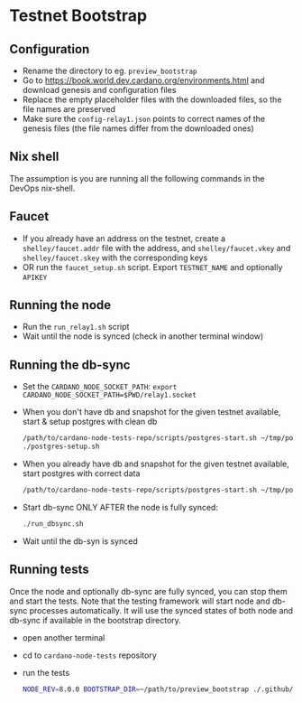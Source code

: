 Testnet Bootstrap
=================

Configuration
-------------

* Rename the directory to eg. `preview_bootstrap`
* Go to <https://book.world.dev.cardano.org/environments.html>
  and download genesis and configuration files
* Replace the empty placeholder files with the downloaded files, so the file names are preserved
* Make sure the `config-relay1.json` points to correct names of the genesis files (the file names differ from the downloaded ones)

Nix shell
---------

The assumption is you are running all the following commands in the DevOps nix-shell.

Faucet
------

* If you already have an address on the testnet, create a `shelley/faucet.addr` file with the address,
  and `shelley/faucet.vkey` and `shelley/faucet.skey` with the corresponding keys
* OR run the `faucet_setup.sh` script. Export `TESTNET_NAME` and optionally `APIKEY`

Running the node
----------------

* Run the `run_relay1.sh` script
* Wait until the node is synced (check in another terminal window)

Running the db-sync
--------------------

* Set the `CARDANO_NODE_SOCKET_PATH`: `export CARDANO_NODE_SOCKET_PATH=$PWD/relay1.socket`
* When you don't have db and snapshot for the given testnet available, start & setup postgres with clean db

    ```sh
    /path/to/cardano-node-tests-repo/scripts/postgres-start.sh ~/tmp/postgres-for-testnet/ -k
    ./postgres-setup.sh
    ```

* When you already have db and snapshot for the given testnet available, start postgres with correct data

    ```sh
    /path/to/cardano-node-tests-repo/scripts/postgres-start.sh ~/tmp/postgres-for-testnet/
    ```

* Start db-sync ONLY AFTER the node is fully synced:

    ```sh
    ./run_dbsync.sh
    ```

* Wait until the db-syn is synced

Running tests
-------------

Once the node and optionally db-sync are fully synced, you can stop them and start the tests.
Note that the testing framework will start node and db-sync processes automatically. It will use the synced states of both node and db-sync if available in the bootstrap directory.

* open another terminal
* cd to `cardano-node-tests` repository
* run the tests

    ```sh
    NODE_REV=8.0.0 BOOTSTRAP_DIR=~/path/to/preview_bootstrap ./.github/regression.sh
    ```
